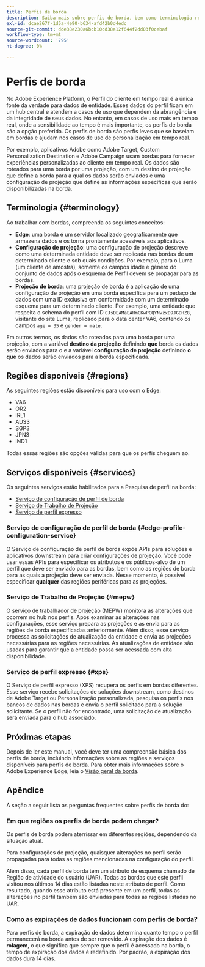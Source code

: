 ```yaml
---
title: Perfis de borda
description: Saiba mais sobre perfis de borda, bem como terminologia relacionada, regiões disponíveis para perfis de borda, bem como serviços disponíveis para perfis de borda.
exl-id: dcae267f-1d5a-4e90-b634-afd42b0d4edc
source-git-commit: dde38e230a6bcb10cd38a12f644f2dd03f0cebaf
workflow-type: tm+mt
source-wordcount: '795'
ht-degree: 0%

---
```


# Perfis de borda

No Adobe Experience Platform, o Perfil do cliente em tempo real é a única fonte da verdade para dados de entidade. Esses dados do perfil ficam em um hub central e atendem a casos de uso que dependem da abrangência e da integridade de seus dados. No entanto, em casos de uso mais em tempo real, onde a sensibilidade ao tempo é mais importante, os perfis de borda são a opção preferida. Os perfis de borda são perfis leves que se baseiam em bordas e ajudam nos casos de uso de personalização em tempo real.

Por exemplo, aplicativos Adobe como Adobe Target, Custom Personalization Destination e Adobe Campaign usam bordas para fornecer experiências personalizadas ao cliente em tempo real. Os dados são roteados para uma borda por uma projeção, com um destino de projeção que define a borda para a qual os dados serão enviados e uma configuração de projeção que define as informações específicas que serão disponibilizadas na borda.

## Terminologia {#terminology}

Ao trabalhar com bordas, compreenda os seguintes conceitos:

- **Edge**: uma borda é um servidor localizado geograficamente que armazena dados e os torna prontamente acessíveis aos aplicativos.
- **Configuração de projeção**: uma configuração de projeção descreve como uma determinada entidade deve ser replicada nas bordas de um determinado cliente e sob quais condições. Por exemplo, para o Luma (um cliente de amostra), somente os campos idade e gênero do conjunto de dados após o esquema de Perfil devem se propagar para as bordas.
- **Projeção de borda**: uma projeção de borda é a aplicação de uma configuração de projeção em uma borda específica para um pedaço de dados com uma ID exclusiva em conformidade com um determinado esquema para um determinado cliente. Por exemplo, uma entidade que respeita o schema do perfil com ID `CJsDEAMaEAHmCKwPCQYNvzxD9JGDHZ8`, visitante do site Luma, replicado para o data center VA6, contendo os campos `age = 35` e `gender = male`.

Em outros termos, os dados são roteados para uma borda por uma projeção, com a variável **destino da projeção** definindo **que** borda os dados serão enviados para o e a variável **configuração de projeção** definindo **o que** os dados serão enviados para a borda especificada.

## Regiões disponíveis {#regions}

As seguintes regiões estão disponíveis para uso com o Edge:

- VA6
- OR2
- IRL1
- AUS3
- SGP3
- JPN3
- IND1

Todas essas regiões são opções válidas para que os perfis cheguem ao.

## Serviços disponíveis {#services}

Os seguintes serviços estão habilitados para a Pesquisa de perfil na borda:

- [Serviço de configuração de perfil de borda](#edge-profile-configuration-service)
- [Serviço de Trabalho de Projeção](#mepw)
- [Serviço de perfil expresso](#xps)

### Serviço de configuração de perfil de borda {#edge-profile-configuration-service}

O Serviço de configuração de perfil de borda expõe APIs para soluções e aplicativos downstream para criar configurações de projeção. Você pode usar essas APIs para especificar os atributos e os públicos-alvo de um perfil que deve ser enviado para as bordas, bem como as regiões de borda para as quais a projeção deve ser enviada. Nesse momento, é possível especificar **qualquer** das regiões periféricas para as projeções.

### Serviço de Trabalho de Projeção {#mepw}

O serviço de trabalhador de projeção (MEPW) monitora as alterações que ocorrem no hub nos perfis. Após examinar as alterações nas configurações, esse serviço prepara as projeções e as envia para as regiões de borda especificadas anteriormente. Além disso, esse serviço processa as solicitações de atualização da entidade e envia as projeções necessárias para as regiões necessárias. As atualizações de entidade são usadas para garantir que a entidade possa ser acessada com alta disponibilidade.

### Serviço de perfil expresso {#xps}

O Serviço de perfil expresso (XPS) recupera os perfis em bordas diferentes. Esse serviço recebe solicitações de soluções downstream, como destinos de Adobe Target ou Personalização personalizada, pesquisa os perfis nos bancos de dados nas bordas e envia o perfil solicitado para a solução solicitante. Se o perfil não for encontrado, uma solicitação de atualização será enviada para o hub associado.

## Próximas etapas

Depois de ler este manual, você deve ter uma compreensão básica dos perfis de borda, incluindo informações sobre as regiões e serviços disponíveis para perfis de borda. Para obter mais informações sobre o Adobe Experience Edge, leia o [Visão geral da borda](../edge/home.md).

## Apêndice

A seção a seguir lista as perguntas frequentes sobre perfis de borda do:

### Em que regiões os perfis de borda podem chegar?

Os perfis de borda podem aterrissar em diferentes regiões, dependendo da situação atual.

Para configurações de projeção, quaisquer alterações no perfil serão propagadas para todas as regiões mencionadas na configuração do perfil.

Além disso, cada perfil de borda tem um atributo de esquema chamado de Região de atividade do usuário (UAR). Todas as bordas que este perfil visitou nos últimos 14 dias estão listadas neste atributo de perfil. Como resultado, quando esse atributo está presente em um perfil, todas as alterações no perfil também são enviadas para todas as regiões listadas no UAR.

### Como as expirações de dados funcionam com perfis de borda?

Para perfis de borda, a expiração de dados determina quanto tempo o perfil permanecerá na borda antes de ser removido. A expiração dos dados é **rolagem**, o que significa que sempre que o perfil é acessado na borda, o tempo de expiração dos dados é redefinido. Por padrão, a expiração dos dados dura 14 dias.
